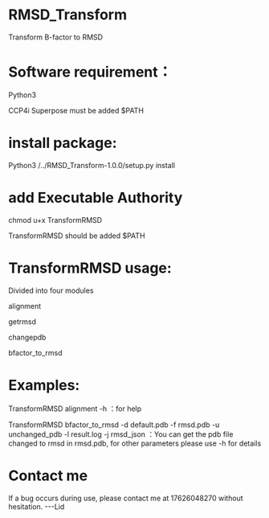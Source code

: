 # RMSD_Transform
 Transform B-factor to RMSD
 
# Software requirement：
 
 Python3
 
 CCP4i Superpose must be added $PATH

# install package:

 Python3 /../RMSD_Transform-1.0.0/setup.py install

# add Executable Authority
 
 chmod u+x TransformRMSD
 
 TransformRMSD should be added $PATH

# TransformRMSD usage:
 
 Divided into four modules

 alignment
 
 getrmsd
 
 changepdb
 
 bfactor_to_rmsd

# Examples:
 
 TransformRMSD alignment -h ：for help
 
 TransformRMSD bfactor_to_rmsd -d default.pdb -f rmsd.pdb -u unchanged_pdb -l result.log -j rmsd_json  ：You can get the pdb file changed to rmsd in rmsd.pdb, for other parameters please use -h for details

# Contact me
If a bug occurs during use, please contact me at 17626048270 without hesitation.  ---Lid


